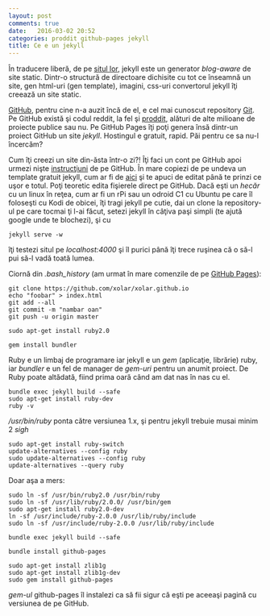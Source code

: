 ```yaml
---
layout: post
comments: true
date:   2016-03-02 20:52
categories: proddit github-pages jekyll
title: Ce e un jekyll
---
```

În traducere liberă, de pe [situl lor][1], jekyll este un generator _blog-aware_ de site static. Dintr-o structură de directoare dichisite cu tot ce înseamnă un site, gen html-uri (gen template), imagini, css-uri convertorul jekyll îţi creează un site static. 

[GitHub][2], pentru cine n-a auzit încă de el, e cel mai cunoscut repository [Git][3]. Pe GitHub există şi codul reddit, la fel şi [proddit][4], alături de alte milioane de proiecte publice sau nu. Pe GitHub Pages îţi poţi genera însă dintr-un proiect GitHub un site _jekyll_. Hostingul e gratuit, rapid. Păi pentru ce sa nu-l încercăm? 

Cum îţi creezi un site din-ăsta într-o zi?! Îţi faci un cont pe GitHub apoi urmezi nişte [instrucţiuni][6] de pe GitHub. În mare copiezi de pe undeva un template gratuit jekyll, cum ar fi de [aici][5] şi te apuci de editat până te prinzi ce uşor e totul. Poţi teoretic edita fişierele direct pe GitHub. Dacă eşti un _hecăr_ cu un linux în reţea, cum ar fi un rPi sau un odroid C1 cu Ubuntu pe care îl foloseşti cu Kodi de obicei, îţi tragi jekyll pe cutie, dai un clone la repository-ul pe care tocmai ţi l-ai făcut, setezi jekyll în câţiva paşi simpli (te ajută google unde te blochezi), şi cu 

```shell
jekyll serve -w    
```
îţi testezi situl pe _localhost:4000_ şi îl purici până îţi trece ruşinea că o să-l pui să-l vadă toată lumea. 

Ciornă din _.bash_history_ (am urmat în mare comenzile de pe [GitHub Pages][6]): 


```shell
git clone https://github.com/xolar/xolar.github.io
echo "foobar" > index.html
git add --all
git commit -m "nambar oan"
git push -u origin master

sudo apt-get install ruby2.0

gem install bundler
``` 
Ruby e un limbaj de programare iar jekyll e un _gem_ (aplicaţie, librărie) ruby, iar _bundler_ e un fel de manager de _gem-uri_ pentru un anumit proiect. De Ruby poate altădată, fiind prima oară când am dat nas în nas cu el. 

```shell
bundle exec jekyll build --safe
sudo apt-get install ruby-dev
ruby -v
```

_/usr/bin/ruby_ ponta către versiunea 1.x, şi pentru jekyll trebuie musai minim 2 _sigh_

```shell
sudo apt-get install ruby-switch
update-alternatives --config ruby
sudo update-alternatives --config ruby
update-alternatives --query ruby
```
Doar aşa a mers:

```shell
sudo ln -sf /usr/bin/ruby2.0 /usr/bin/ruby
sudo ln -sf /usr/lib/ruby/2.0.0/ /usr/bin/gem
sudo apt-get install ruby2.0-dev
ln -sf /usr/include/ruby-2.0.0 /usr/lib/ruby/include
sudo ln -sf /usr/include/ruby-2.0.0 /usr/lib/ruby/include

bundle exec jekyll build --safe

bundle install github-pages

sudo apt-get install zlib1g
sudo apt-get install zlib1g-dev
sudo gem install github-pages
``` 
_gem-ul_ github-pages îl instalezi ca să fii sigur că eşti pe aceeaşi pagină cu versiunea de pe GitHub. 

[1]:    http://jekyllrb.com
[2]:	http://github.com
[3]:	https://en.wikipedia.org/wiki/Git_%28software%29
[4]:	https://github.com/xolar
[5]:	http://jekyllthemes.io/
[6]:	https://help.github.com/articles/using-jekyll-as-a-static-site-generator-with-github-pages/
